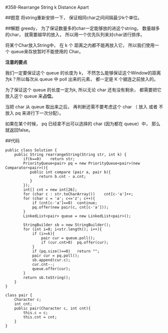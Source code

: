 #358-Rearrange String k Distance Apart

##题意
将string重新安排一下， 保证相同char之间间隔最少k个单位。

##解题
greedy， 为了保证数量多的char一定能够放的进这个string， 数量越多的char， 就需要越早的放入， 所以用一个优先队列来对char进行排序。

将某个Char放入String中， 在 k 个 距离之内都不能再放入它， 所以我们使用一个 queue来存放暂时不能使用的 Char。

**注意的要点**

我们一定要保证这个 queue 的长度为 k， 不然怎么能够保证这个Window的距离为k？所以每次从 queue 中 poll 出来的元素， 都一定是 K 个据连之前放入的。

为了保证这个 queue 的长度一定为k, 所以无论 char 还有没有剩余， 都需要把它放入这个 queue 来**占位**。

当把 char 从 queue 取出来之后， 再判断还需不要考虑这个 char （ 放入 或者 不放入 pq 来进行下一次分配）。


如果在某个时候， pq 已经拿不出可以选择的 char (因为都在 queue）中， 那么就返回false。

##代码
```
public class Solution {
    public String rearrangeString(String str, int k) {
        if(k==0)    return str;
        PriorityQueue<pair> pq = new PriorityQueue<pair>(new Comparator<pair>(){
           public int compare (pair a, pair b){
               return b.cnt - a.cnt;
           } 
        });
        int[] cnt = new int[26];
        for (char c : str.toCharArray())    cnt[c-'a']++;
        for (char c = 'a'; c<='z'; c++){
            if (cnt[c-'a']==0)  continue;
            pq.offer(new pair(c, cnt[c-'a']));
        }
        LinkedList<pair> queue = new LinkedList<pair>();
        
        StringBuilder sb = new StringBuilder();
        for (int i=0; i<str.length(); i++){
            if (i>=k){
                pair cur = queue.poll();
                if (cur.cnt>0)  pq.offer(cur);
            }
            if (pq.size()==0)   return "";
            pair cur = pq.poll();
            sb.append(cur.c);
            cur.cnt--;
            queue.offer(cur);
        }
        return sb.toString();
    }
}

class pair {
    Character c;
    int cnt;
    public pair(Character c, int cnt){
        this.c = c;
        this.cnt = cnt;
    }
}
```